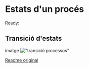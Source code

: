 # Estats d'un procés

Ready:

## Transició d'estats

imatge
!["transició processos"](transicio.jpg)


[Readme original](../../README.md)
